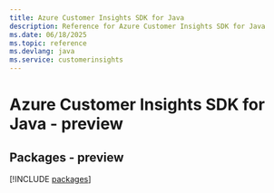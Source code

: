 ```yaml
---
title: Azure Customer Insights SDK for Java
description: Reference for Azure Customer Insights SDK for Java
ms.date: 06/18/2025
ms.topic: reference
ms.devlang: java
ms.service: customerinsights
---
```

# Azure Customer Insights SDK for Java - preview
## Packages - preview
[!INCLUDE [packages](customer-insights-index.md)]